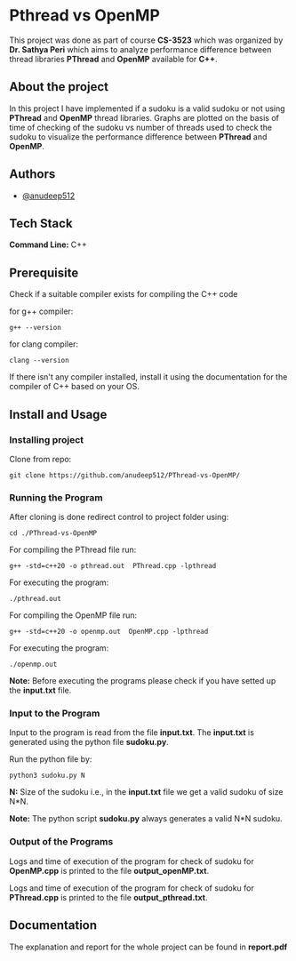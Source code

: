 
# Pthread vs OpenMP

This project was done as part of course **CS-3523** which was organized by **Dr. Sathya Peri** which aims to analyze performance difference between thread libraries **PThread** and **OpenMP** available for **C++**.

## About the project

In this project I have implemented if a sudoku is a valid sudoku or not using **PThread** and **OpenMP** thread libraries. Graphs are plotted on the basis of time of checking of the sudoku vs number of threads used to check the sudoku to visualize the performance difference between **PThread** and **OpenMP**.





## Authors

- [@anudeep512](https://www.github.com/anudeep512)


## Tech Stack

**Command Line:** C++
## Prerequisite

Check if a suitable compiler exists for compiling the C++ code

for g++ compiler:

    g++ --version

for clang compiler:

    clang --version

If there isn't any compiler installed, install it using the documentation for the compiler of C++ based on your OS.

## Install and Usage

### Installing project

Clone from repo:

    git clone https://github.com/anudeep512/PThread-vs-OpenMP/

### Running the Program

After cloning is done redirect control to project folder using:

    cd ./PThread-vs-OpenMP

For compiling the PThread file run:

    g++ -std=c++20 -o pthread.out  PThread.cpp -lpthread

For executing the program:

    ./pthread.out	

For compiling the OpenMP file run:

    g++ -std=c++20 -o openmp.out  OpenMP.cpp -lpthread

For executing the program:

    ./openmp.out	

**Note:** Before executing the programs please check if you have setted up the **input.txt** file.

### Input to the Program

Input to the program is read from the file **input.txt**. The **input.txt** is generated using the python file **sudoku.py**.

Run the python file by:

    python3 sudoku.py N

**N:** Size of the sudoku i.e., in the **input.txt** file we get a valid sudoku of size N*N.

**Note:** The python script **sudoku.py** always generates a valid N*N sudoku.

### Output of the Programs

Logs and time of execution of the program for check of sudoku for **OpenMP.cpp** is printed to the file **output_openMP.txt**.

Logs and time of execution of the program for check of sudoku for **PThread.cpp** is printed to the file **output_pthread.txt**.


## Documentation

The explanation and report for the whole project can be found in **report.pdf**